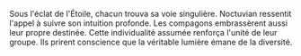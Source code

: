 Sous l'éclat de l'Étoile, chacun trouva sa voie singulière.
Noctuvian ressentit l'appel à suivre son intuition profonde.
Les compagons embrassèrent aussi leur propre destinée.
Cette individualité assumée renforça l'unité de leur groupe.
Ils prirent conscience que la véritable lumière émane de la diversité.
